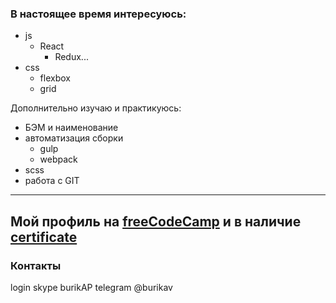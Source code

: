 ### В настоящее время интересуюсь:

* js
  - React
    - Redux...
* css
  - flexbox
  - grid

Дополнительно изучаю и практикуюсь:
* БЭМ и наименование
* автоматизация сборки
  - gulp
  - webpack
* scss
* работа с GIT

---
Мой профиль на [freeCodeCamp](https://www.freecodecamp.org/burik84) и в наличие [certificate](https://www.freecodecamp.org/certification/burik84/responsive-web-design)
---

### Контакты

login skype burikAP
telegram @burikav
